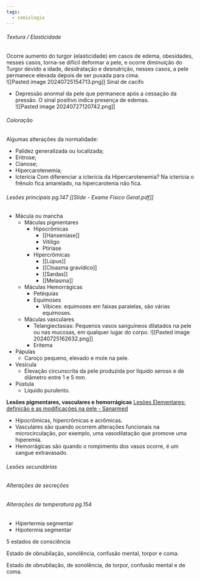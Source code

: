 ```yaml
---
tags:
  - semiologia
---
```

###### Textura / Elasticidade
Ocorre aumento do turgor (elasticidade) em casos de edema, obesidades, nesses casos, torna-se difícil deformar a pele, e ocorre diminuição do Turgor devido a idade, desidratação e desnutrição, nesses casos, a pele permanece elevada depois de ser puxada para cima.  
![[Pasted image 20240725154713.png]]
Sinal de cacifo
- Depressão anormal da pele que permanece após a cessação da pressão. O sinal positivo indica presença de edemas.  
![[Pasted image 20240727120742.png]]
###### Coloração 
Algumas alterações da normalidade:
* Palidez generalizada ou localizada; 
* Eritrose;
* Cianose; 
* Hipercarotenemia; 
* Icterícia
Com diferenciar a icterícia da Hipercarotenemia? 
Na icterícia o frênulo fica amarelado, na hipercarotenia não fica. 
###### Lesões principais pg.147  [[Slide - Exame Físico Geral.pdf]]
* Mácula ou mancha
	* Máculas pigmentares
		* Hipocrômicas
			* [[Hanseníase]]
			* Vitiligo 
			* Ptiríase
		* Hipercrômicas
			* [[Lúpus]]
			* [[Cloasma gravídico]]
			* [[Sardas]]
			* [[Melasma]]
	* Máculas Hemorrágicas 
		* Petéquias 
		* Equimoses 
			* Víbices: equimoses em faixas paralelas, são várias equimoses.
	* Máculas vasculares
		* Telangiectasias: Pequenos vasos sanguíneos dilatados na pele ou nas mucosas, em qualquer lugar do corpo.
			![[Pasted image 20240725162632.png]]
		* Eritema 
* Pápulas
	* Caroço pequeno, elevado e mole na pele.
* Vesícula
	* Elevação circunscrita da pele produzida por líquido seroso e de diâmetro entre 1 e 5 mm. 
* Pústula
	* Líquido purulento. 

**Lesões pigmentares, vasculares e hemorrágicas** [Lesões Elementares: definição e as modificações na pele - Sanarmed](https://sanarmed.com/lesoes-elementares/)
* Hipocrômicas, hipercrômicas e acrômicas. 
* Vasculares são quando ocorrem alterações funcionais na microcirculação, por exemplo, uma vasodilatação que promove uma hiperemia. 
* Hemorrágicas são quando o rompimento dos vasos ocorre, é um sangue extravasado.

###### Lesões secundárias

###### Alterações de secreções

###### Alterações de temperatura pg.154
* Hipertermia segmentar 
* Hipotermia segmentar

5 estados de consciência

Estado de obnubilação, sonolência, confusão mental, torpor e coma. 

Estado de obnubilação, de sonolência, de torpor, confusão mental e de coma. 


